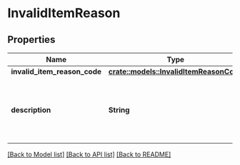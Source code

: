 # InvalidItemReason

## Properties

Name | Type | Description | Notes
------------ | ------------- | ------------- | -------------
**invalid_item_reason_code** | [**crate::models::InvalidItemReasonCode**](InvalidItemReasonCode.md) |  | 
**description** | **String** | A human readable description of the invalid item reason code. | 

[[Back to Model list]](../README.md#documentation-for-models) [[Back to API list]](../README.md#documentation-for-api-endpoints) [[Back to README]](../README.md)


